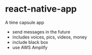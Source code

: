# react-native-app
A time capsule app
- send messages in the future
- includes voices, pics, videos, money
- include black box
- use AWS Amplify

